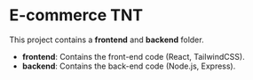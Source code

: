 # E-commerce TNT

This project contains a **frontend** and **backend** folder.

- **frontend**: Contains the front-end code (React, TailwindCSS).
- **backend**: Contains the back-end code (Node.js, Express).
